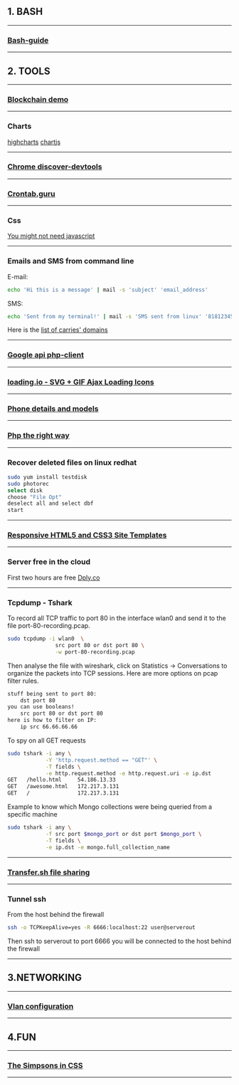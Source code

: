 ## 1. BASH
* * *
### [Bash-guide](https://github.com/Idnan/bash-guide)
* * *

## 2. TOOLS
* * *
### [Blockchain demo](https://anders.com/blockchain/)
* * *
### Charts
[highcharts](https://www.highcharts.com/)
[chartjs](http://www.chartjs.org/)
* * *
### [Chrome discover-devtools](http://discover-devtools.codeschool.com/)
* * *
### [Crontab.guru](https://crontab.guru/)
* * *
### Css
[You might not need javascript](http://youmightnotneedjs.com/)
* * *
### Emails and SMS from command line
E-mail:
```bash
echo 'Hi this is a message' | mail -s 'subject' 'email_address'
```
SMS:
```bash
echo 'Sent from my terminal!' | mail -s 'SMS sent from linux' '81812345678@vtext.com'
```
Here is the [list of carries' domains](https://en.wikipedia.org/wiki/SMS_gateway#Email_clients)
* * *
### [Google api php-client](https://github.com/google/google-api-php-client)
* * *
### [loading.io - SVG + GIF Ajax Loading Icons](https://loading.io/)
* * *
### [Phone details and models](http://www.gsmarena.com/)
* * *
### [Php the right way](http://www.phptherightway.com/)
* * *
### Recover deleted files on linux redhat
```bash
sudo yum install testdisk
sudo photorec
select disk
choose "File Opt"
deselect all and select dbf
start
```
* * *
### [Responsive HTML5 and CSS3 Site Templates](https://html5up.net/)
* * *
### Server free in the cloud
First two hours are free
[Dply.co](https://dply.co/)
* * *
### Tcpdump - Tshark
To record all TCP traffic to port 80 in the interface wlan0 and send it to the file port-80-recording.pcap.
```bash
sudo tcpdump -i wlan0  \
               src port 80 or dst port 80 \
               -w port-80-recording.pcap
```
Then analyse the file with wireshark, click on Statistics -> Conversations to organize the packets into TCP sessions.
Here are more options on pcap filter rules.
```bash
stuff being sent to port 80:
    dst port 80
you can use booleans!
    src port 80 or dst port 80
here is how to filter on IP:
    ip src 66.66.66.66
```
To spy on all GET requests
```bash
sudo tshark -i any \
            -Y 'http.request.method == "GET"' \
            -T fields \
            -e http.request.method -e http.request.uri -e ip.dst
GET   /hello.html     54.186.13.33
GET   /awesome.html   172.217.3.131
GET   /               172.217.3.131
```
Example to know which Mongo collections were being queried from a specific machine
```bash
sudo tshark -i any \
            -f src port $mongo_port or dst port $mongo_port \
            -T fields \
            -e ip.dst -e mongo.full_collection_name
```
* * *
### [Transfer.sh file sharing](https://transfer.sh/)
* * *
### Tunnel ssh
From the host behind the firewall
```bash
ssh -o TCPKeepAlive=yes -R 6666:localhost:22 user@serverout
```
Then ssh to serverout to port 6666 you will be connected to the host behind the firewall
* * *

## 3.NETWORKING
* * *
### [Vlan configuration](http://www.cristalab.com/videotutoriales/introduccion-a-vlan-c109064l/)
* * *

## 4.FUN
* * *
### [The Simpsons in CSS](http://pattle.github.io/simpsons-in-css/)
* * *

